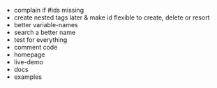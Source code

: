 * complain if #ids missing
* create nested tags later & make id flexible to create, delete or resort
* better variable-names
* search a better name
* test for everything
* comment code
* homepage
* live-demo
* docs
* examples
